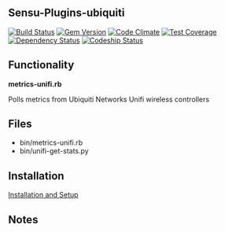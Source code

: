 ## Sensu-Plugins-ubiquiti
[ ![Build Status](https://travis-ci.org/sensu-plugins/sensu-plugins-ubiquiti.svg?branch=master)](https://travis-ci.org/sensu-plugins/sensu-plugins-ubiquiti)
[![Gem Version](https://badge.fury.io/rb/sensu-plugins-ubiquiti.svg)](http://badge.fury.io/rb/sensu-plugins-ubiquiti)
[![Code Climate](https://codeclimate.com/github/sensu-plugins/sensu-plugins-ubiquiti/badges/gpa.svg)](https://codeclimate.com/github/sensu-plugins/sensu-plugins-ubiquiti)
[![Test Coverage](https://codeclimate.com/github/sensu-plugins/sensu-plugins-ubiquiti/badges/coverage.svg)](https://codeclimate.com/github/sensu-plugins/sensu-plugins-ubiquiti)
[![Dependency Status](https://gemnasium.com/sensu-plugins/sensu-plugins-ubiquiti.svg)](https://gemnasium.com/sensu-plugins/sensu-plugins-ubiquiti)
[ ![Codeship Status](https://codeship.com/projects/3031d890-2e9c-0133-9eef-3a2a4d3529b0/status?branch=master)](https://codeship.com/projects/99157)
## Functionality

**metrics-unifi.rb**

Polls metrics from Ubiquiti Networks Unifi wireless controllers

## Files
 * bin/metrics-unifi.rb
 * bin/unifi-get-stats.py

## Installation

[Installation and Setup](http://sensu-plugins.io/docs/installation_instructions.html)

## Notes
